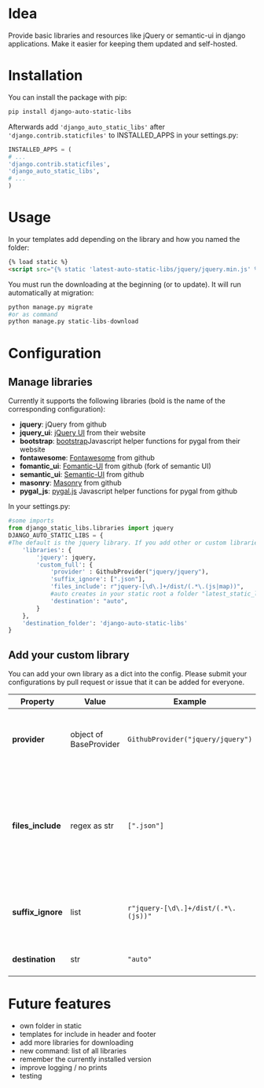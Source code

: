 # Idea

Provide basic libraries and resources like jQuery or semantic-ui in django applications. Make it easier for keeping them updated and self-hosted. 

# Installation

You can install the package with pip:

```bash
pip install django-auto-static-libs
```

Afterwards add `'django_auto_static_libs'` after `'django.contrib.staticfiles'` to INSTALLED_APPS in
your settings.py:

```python
INSTALLED_APPS = (
# ...
'django.contrib.staticfiles',
'django_auto_static_libs',
# ...
)
```

# Usage

In your templates add depending on the library and how you named the folder:
```html
{% load static %}
<script src="{% static 'latest-auto-static-libs/jquery/jquery.min.js' %}" type="text/javascript"></script>
```

You must run the downloading at the beginning (or to update). It will run automatically at migration:
```python
python manage.py migrate
#or as command
python manage.py static-libs-download
```

# Configuration

## Manage libraries
Currently it supports the following libraries (bold is the name of the corresponding configuration):

* **jquery**: jQuery from github
* **jquery_ui**: [jQuery UI](https://jqueryui.com/) from their website
* **bootstrap**: [bootstrap](https://getbootstrap.com)Javascript helper functions for pygal from their website
* **fontawesome**: [Fontawesome](https://fontawesome.com) from github
* **fomantic_ui**: [Fomantic-UI](https://fomantic-ui.com/) from github (fork of semantic UI)
* **semantic_ui**: [Semantic-UI](https://semantic-ui.com/) from github
* **masonry**: [Masonry](https://masonry.desandro.com/) from github
* **pygal_js**: [pygal.js](https://github.com/Kozea/pygal.js/) Javascript helper functions for pygal from github


In your settings.py:
```python
#some imports
from django_static_libs.libraries import jquery
DJANGO_AUTO_STATIC_LIBS = {
#The default is the jquery library. If you add other or custom libraries it will replace the default. it need always to be a dict, the key represents your folder and will be needed for the static import
    'libraries': {
        'jquery': jquery,
        'custom_full': {
            'provider' : GithubProvider("jquery/jquery"),
            'suffix_ignore': [".json"],
            'files_include': r"jquery-[\d\.]+/dist/(.*\.(js|map))",
            #auto creates in your static root a folder "latest_static_libs". If you change this default path be careful in the templates
            'destination': "auto",
        }
    },
    'destination_folder': 'django-auto-static-libs'
}
```
## Add your custom library

You can add your own library as a dict into the config. Please submit your configurations by pull request or issue that it can be added for everyone.

| Property          | Value                  | Example                                 | Description                                                                                                      |
|-------------------|------------------------|-----------------------------------------|------------------------------------------------------------------------------------------------------------------|
| **provider**      | object of BaseProvider | ```GithubProvider("jquery/jquery")```   | Take github class as example, it gives access to the files                                                       |
| **files_include** | regex as str           | ```[".json"]```                         | regex to include file or dir when extracting / downloading (the first matching group defines the path of folder) |
| **suffix_ignore** | list                   | ```r"jquery-[\d\.]+/dist/(.*\.(js))"``` | list of suffixes to exclude when extracting / downloading                                                        |
| **destination**   | str                    | ```"auto"```                            | Future releases to define path                                                                                   |


# Future features

* own folder in static
* templates for include in header and footer
* add more libraries for downloading
* new command: list of all libraries
* remember the currently installed version
* improve logging / no prints
* testing